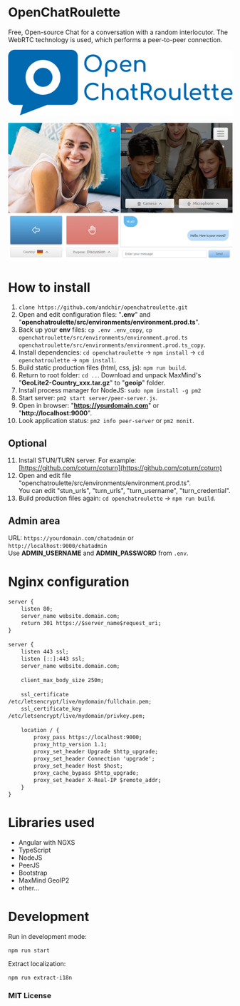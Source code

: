 # OpenChatRoulette

Free, Open-source Chat for a conversation with a random interlocutor. The WebRTC technology is used, which performs a peer-to-peer connection.

![OpenChatRoulette logo](https://github.com/andchir/openchatroulette/blob/main/openchatroulette/src/assets/logo-big.png?raw=true)

![OpenChatRoulette - screenshot #1](https://github.com/andchir/openchatroulette/blob/main/openchatroulette/openchatroulette.png?raw=true)

# How to install

1. `clone https://github.com/andchir/openchatroulette.git`
2. Open and edit configuration files: "**.env**" and "**openchatroulette/src/environments/environment.prod.ts**".
3. Back up your **env** files: `cp .env .env_copy`, `cp openchatroulette/src/environments/environment.prod.ts openchatroulette/src/environments/environment.prod.ts_copy`.
4. Install dependencies: `cd openchatroulette` -> `npm install` -> `cd openchatroulette` -> `npm install`.
5. Build static production files (html, css, js): `npm run build`.
6. Return to root folder: `cd ..`. Download and unpack MaxMind's "**GeoLite2-Country_xxx.tar.gz**" to "**geoip**" folder.
7. Install process manager for NodeJS: `sudo npm install -g pm2`
8. Start server: `pm2 start server/peer-server.js`.
9. Open in browser: "**https://yourdomain.com**" or "**http://localhost:9000**".
10. Look application status: `pm2 info peer-server` or `pm2 monit`.

## Optional
11. Install STUN/TURN server. For example: [https://github.com/coturn/coturn](https://github.com/coturn/coturn)
12. Open and edit file "openchatroulette/src/environments/environment.prod.ts".  
    You can edit "stun_urls", "turn_urls", "turn_username", "turn_credential".
13. Build production files again: `cd openchatroulette` -> `npm run build`.

## Admin area

URL: `https://yourdomain.com/chatadmin` or `http://localhost:9000/chatadmin`  
Use **ADMIN_USERNAME** and **ADMIN_PASSWORD** from `.env`. 

# Nginx configuration

~~~
server {
    listen 80;
    server_name website.domain.com;
    return 301 https://$server_name$request_uri;
}

server {
    listen 443 ssl;
    listen [::]:443 ssl;
    server_name website.domain.com;
    
    client_max_body_size 250m;
    
    ssl_certificate          /etc/letsencrypt/live/mydomain/fullchain.pem;
    ssl_certificate_key      /etc/letsencrypt/live/mydomain/privkey.pem;

    location / {
        proxy_pass https://localhost:9000;
        proxy_http_version 1.1;
        proxy_set_header Upgrade $http_upgrade;
        proxy_set_header Connection 'upgrade';
        proxy_set_header Host $host;
        proxy_cache_bypass $http_upgrade;
        proxy_set_header X-Real-IP $remote_addr;
    }
}
~~~

# Libraries used
- Angular with NGXS
- TypeScript
- NodeJS
- PeerJS
- Bootstrap
- MaxMind GeoIP2
- other...

# Development

Run in development mode:
~~~
npm run start
~~~

Extract localization:
~~~
npm run extract-i18n
~~~

### MIT License

